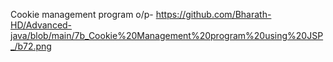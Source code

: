 Cookie management program o/p- https://github.com/Bharath-HD/Advanced-java/blob/main/7b_Cookie%20Management%20program%20using%20JSP_/b72.png
